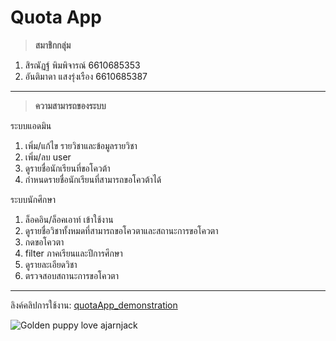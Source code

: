 # Quota App
> **สมาชิกกลุ่ม**
1. สิรณัฏฐ์ พิมพิจารณ์  6610685353
2. อันติมาดา แสงรุ่งเรือง  6610685387
****
> **ความสามารถของระบบ**

ระบบแอดมิน
1. เพิ่ม/แก้ไข รายวิชาและข้อมูลรายวิชา
2. เพิ่ม/ลบ user
3. ดูรายชื่อนักเรียนที่ขอโควต้า
4. กำหนดรายชื่อนักเรียนที่สามารถขอโควต้าได้

ระบบนักศึกษา
1. ล็อคอิน/ล็อคเอาท์ เข้าใช้งาน
2. ดูรายชื่อวิชาทั้งหมดที่สามารถขอโควตาและสถานะการขอโควตา
3. กดขอโควตา
4. filter ภาคเรียนและปีการศึกษา
5. ดูรายละเอียดวิชา
6. ตรวจสอบสถานะการขอโควตา
****

ลิงค์คลิปการใช้งาน: [quotaApp_demonstration](https://youtu.be/aF-2PsmXn6c?si=_0_HkbEsYBfZ5tOg)

![Golden puppy love ajarnjack](https://lh3.googleusercontent.com/d/1Hgvnz_wJhN_kBDlaZTqLLtXifnc1GQ3w)
